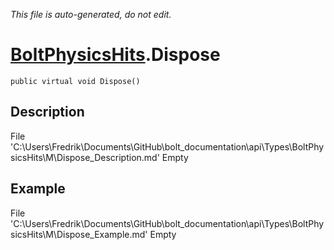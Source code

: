 *This file is auto-generated, do not edit.*

# [BoltPhysicsHits](Types/BoltPhysicsHits.md).Dispose
`public virtual void Dispose()`
## Description
File 'C:\Users\Fredrik\Documents\GitHub\bolt_documentation\api\Types\BoltPhysicsHits\M\Dispose_Description.md' Empty
## Example
File 'C:\Users\Fredrik\Documents\GitHub\bolt_documentation\api\Types\BoltPhysicsHits\M\Dispose_Example.md' Empty
